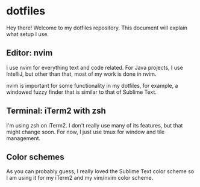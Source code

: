# dotfiles
Hey there! Welcome to my dotfiles repository. This document will explain what setup I use.

## Editor: nvim
I use nvim for everything text and code related. For Java projects, I use IntelliJ, but other than that, most of my work is done in nvim.

nvim is important for some functionality in my dotfiles, for example, a windowed fuzzy finder that is similar to that of Sublime Text.

## Terminal: iTerm2 with zsh
I'm using zsh on iTerm2. I don't really use many of its features, but that might change soon. For now, I just use tmux for window and tile management.

## Color schemes
As you can probably guess, I really loved the Sublime Text color scheme so I am using it for my iTerm2 and my vim/nvim color scheme.
